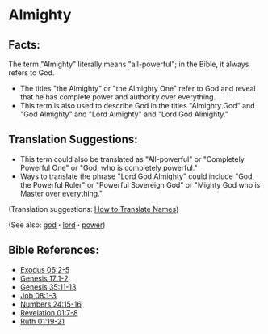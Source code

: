 # Almighty #

## Facts: ##

The term "Almighty" literally means "all-powerful"; in the Bible, it always refers to God.

* The titles "the Almighty" or "the Almighty One" refer to God and reveal that he has complete power and authority over everything.
* This term is also used to describe God in the titles "Almighty God" and "God Almighty" and "Lord Almighty" and "Lord God Almighty."

## Translation Suggestions: ##

* This term could also be translated as "All-powerful" or "Completely Powerful One" or "God, who is completely powerful."
* Ways to translate the phrase "Lord God Almighty" could include "God, the Powerful Ruler" or "Powerful Sovereign God" or "Mighty God who is Master over everything."

(Translation suggestions: [How to Translate Names](https://git.door43.org/Door43/en-ta-translate-vol1/src/master/content/translate_names.md))

(See also: [god](../kt/god.md) **·** [lord](../kt/lord.md) **·** [power](../kt/power.md))

## Bible References: ##

* [Exodus 06:2-5](https://door43.org/en/bible/notes/exo/06/02)
* [Genesis 17:1-2](https://door43.org/en/bible/notes/gen/17/01)
* [Genesis 35:11-13](https://door43.org/en/bible/notes/gen/35/11)
* [Job 08:1-3](https://door43.org/en/bible/notes/job/08/01)
* [Numbers 24:15-16](https://door43.org/en/bible/notes/num/24/15)
* [Revelation 01:7-8](https://door43.org/en/bible/notes/rev/01/07)
* [Ruth 01:19-21](https://door43.org/en/bible/notes/rut/01/19)
